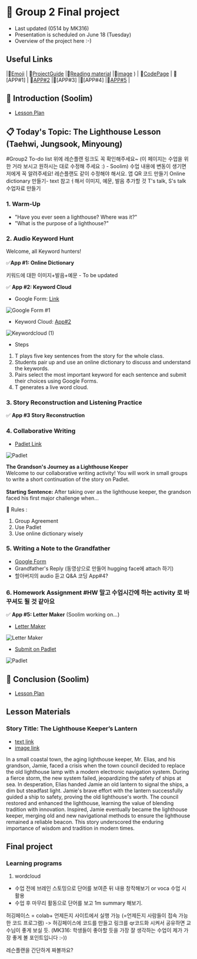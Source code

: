 # 📗 Group 2 Final project 
+ Last updated (0514 by MK316)
+ Presentation is scheduled on June 18 (Tuesday)
+ Overview of the project here :-)

## Useful Links
|🎯[Emoji](https://gist.github.com/rxaviers/7360908) | 🎯[ProjectGuide](https://github.com/MK316/Spring2024/blob/main/DLTESOL/project/README.md) |🎯[Reading material](https://raw.githubusercontent.com/verastudio/verastudio/main/story04.txt) |🎯[image](https://github.com/verastudio/G2-finalproject/assets/163081348/32781da7-8e86-4646-8ce7-4e4994413bd0)
) | 🎯[CodePage](https://github.com/verastudio/G2-finalproject/blob/main/FPG02.ipynb) | 🎯[APP#1] | 🎯[APP#2](https://huggingface.co/spaces/verastudio/keywordcloud) |🎯[APP#3] |🎯[APP#4] |🎯[APP#5](https://huggingface.co/spaces/verastudio/Letter_Maker) |



## 📣 Introduction (Soolim)
+ [Lesson Plan](https://github.com/verastudio/G2-finalproject/blob/main/Lesson%20Plan.md)


##  📋 Today's Topic: The Lighthouse Lesson (Taehwi, Jungsook, Minyoung)

#Group2 To-do list
위에 레슨플랜 링크도 꼭 확인해주세요~
(이 페이지는 수업을 위한 거라 보시고 원하시는 대로 수정해 주세요 :) - Soolim)
수업 내용에 변동이 생기면 저에게 꼭 알려주세요! 레슨플랜도 같이 수정해야 해서요.
앱 QR 코드 만들기
Online dictionary 만들기- text 참고ㅓ해서 이미지, 예문, 발음 추가할 것
T's talk, S's talk 
수업자료 만들기

### 1. Warm-Up
+ "Have you ever seen a lighthouse? Where was it?" 
+ "What is the purpose of a lighthouse?"

### 2. Audio Keyword Hunt

Welcome, all Keyword hunters!

 ✅**App #1: Online Dictionary**

키워드에 대한 이미지+발음+예문 - To be updated <br>

 ✅ **App #2: Keyword Cloud**  

+ Google Form: [Link](https://forms.gle/uyBgxdJQgPVdK2DZ8) 


![Google Form #1](https://github.com/verastudio/G2-finalproject/assets/163081348/6fbab757-759a-444a-aa09-e58f33f8e001)




+ Keyword Cloud: [App#2](https://huggingface.co/spaces/verastudio/keywordcloud)

  
![Keywordcloud (1)](https://github.com/verastudio/G2-finalproject/assets/163081348/93555cbc-60de-4397-aa90-39d61f42cdf3)




+  Steps
1. T plays five key sentences from the story for the whole class.
2. Students pair up and use an online dictionary to discuss and understand the keywords.
3. Pairs select the most important keyword for each sentence and submit their choices using Google Forms.
4. T generates a live word cloud.


### 3. Story Reconstruction and Listening Practice

 ✅ **App #3 Story Reconstruction**

### 4. Collaborative Writing 

+ [Padlet Link](https://padlet.com/mirankim316/introduction-to-coding-and-language-app-design-tesol-spring--njwe895ytgl83hhu)


![Padlet](https://github.com/verastudio/G2-finalproject/assets/163081348/fc361eac-97ac-4cc6-9cd0-e333fdd93014)



**The Grandson's Journey as a Lighthouse Keeper** <br>
Welcome to our collaborative writing activity!
You will work in small groups to write a short continuation of the story on Padlet.      
<br>
 **Starting Sentence:**
 After taking over as the lighthouse keeper, the grandson faced his first major challenge when...

🔹 Rules :
1. Group Agreement
2. Use Padlet
3. Use online dictionary wisely
   

### 5. Writing a Note to the Grandfather
+ [Google Form](https://docs.google.com/forms/d/e/1FAIpQLSds_m7YxPB9jmIBc-nM8sM6rHu8iaahqvsrb1KRX0dGRgGjHw/viewform?usp=sf_link)
+ Grandfather's Reply (동영상으로 만들어 hugging face에 attach 하기)
+ 할아버지의 audio 듣고 Q&A 코딩 App#4?

### 6. Homework Assignment #HW 말고 수업시간에 하는 activity 로 바꾸셔도 될 것 같아요

✅ **App #5: Letter Maker** (Soolim working on...)

+ [Letter Maker](https://huggingface.co/spaces/verastudio/Letter_Maker)

![Letter Maker](https://github.com/verastudio/G2-finalproject/assets/163081348/e6b38f32-d934-4ed6-b9d1-fbe144217291)



+ [Submit on Padlet](https://padlet.com/mirankim316/introduction-to-coding-and-language-app-design-tesol-spring--njwe895ytgl83hhu)


![Padlet](https://github.com/verastudio/G2-finalproject/assets/163081348/edc34d5a-9eff-499c-926b-ac3024c07510)



## 📣 Conclusion (Soolim)
+ [Lesson Plan](https://github.com/verastudio/G2-finalproject/blob/main/Lesson%20Plan.md)



## Lesson Materials


### Story Title: The Lighthouse Keeper’s Lantern 
+ [text link](https://raw.githubusercontent.com/MK316/Spring2024/main/DLTESOL/project/story04.txt)
+ [image link](https://github.com/MK316/Spring2024/blob/main/DLTESOL/project/Story04.png)

**<Synopsis>**
In a small coastal town, the aging lighthouse keeper, Mr. Elias, and his grandson, Jamie, faced a crisis when the town council decided to replace the old lighthouse lamp with a modern electronic navigation system. During a fierce storm, the new system failed, jeopardizing the safety of ships at sea. In desperation, Elias handed Jamie an old lantern to signal the ships, a dim but steadfast light. Jamie's brave effort with the lantern successfully guided a ship to safety, proving the old lighthouse's worth. The council restored and enhanced the lighthouse, learning the value of blending tradition with innovation. Inspired, Jamie eventually became the lighthouse keeper, merging old and new navigational methods to ensure the lighthouse remained a reliable beacon. This story underscored the enduring importance of wisdom and tradition in modern times.


## Final project


### Learning programs

1. wordcloud
- 수업 전에 브레인 스토밍으로 단어를 보여준 뒤 내용 창작해보기 or voca 수업 시 활용
- 수업 후 마무리 활동으로 단어를 보고 1m summary 해보기.




허깅페이스 = colab+ 언제든지 사이트에서 실행 가능 (=언제든지 사람들이 접속 가능한 코드 프로그램)
-> 허깅페이스에 코드를 만들고 링크를 qr코드화 시켜서 공유하면 교수님이 좋게 보실 듯. (MK316: 학생들이 좋아할 듯을 가장 잘 생각하는 수업이 제가 가장 좋게 볼 포인트입니다 :-))

레슨플랜을 간단하게 짜볼까요?


